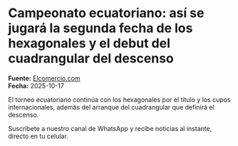 # Campeonato ecuatoriano: así se jugará la segunda fecha de los hexagonales y el debut del cuadrangular del descenso

**Fuente:** [Elcomercio.com](https://www.elcomercio.com/deportes/futbol/campeonato-ecuatoriano-segunda-fecha-hexagonales-debut-cuadrangular-descenso/)  
**Fecha:** 2025-10-17

El torneo ecuatoriano continúa con los hexagonales por el título y los cupos internacionales, además del arranque del cuadrangular que definirá el descenso.

Suscríbete a nuestro canal de WhatsApp y recibe noticias al instante, directo en tu celular.

